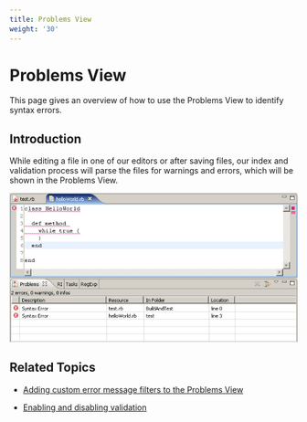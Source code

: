 ```yaml
---
title: Problems View
weight: '30'
---
```


# Problems View

This page gives an overview of how to use the Problems View to identify syntax errors.

## Introduction

While editing a file in one of our editors or after saving files, our index and validation process will parse the files for warnings and errors, which will be shown in the Problems View.

![RubySyntaxError](./RubySyntaxError.png)

## Related Topics

* [Adding custom error message filters to the Problems View](/guide/Axway_Appcelerator_Studio/Axway_Appcelerator_Studio_Guide/Basic_Concepts/Views/Problems_View/Adding_custom_error_message_filters_to_the_Problems_View/)

* [Enabling and disabling validation](/guide/Axway_Appcelerator_Studio/Axway_Appcelerator_Studio_Guide/Basic_Concepts/Views/Problems_View/Enabling_and_disabling_validation/)

